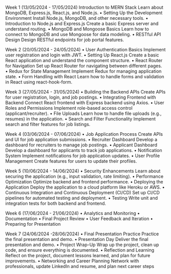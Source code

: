 
Week 1 (13/05/2024 - 17/05/2024)
 Introduction to MERN Stack
Learn about MongoDB, Express.js, React.js, and Node.js.
• Setting Up the Development Environment
Install Node.js, MongoDB, and other necessary tools.
• Introduction to Node.js and Express.js
Create a basic Express server and understand routing.
• MongoDB and Mongoose Basics
Learn how to connect to MongoDB and use Mongoose for data modeling.
• RESTful API Design
Design RESTful endpoints for job portal features.


Week 2 (20/05/2024 - 24/05/2024)
• User Authentication Basics
Implement user registration and login with JWT.
• Setting Up React.js
Create a basic React application and understand the component structure.
• React Router for Navigation
Set up React Router for navigating between different pages.
• Redux for State Management
Implement Redux for managing application state.
• Form Handling with React
Learn how to handle forms and validation in React using react-hook-form.

Week 3 (27/05/2024 - 31/05/2024)
• Building the Backend APIs
Create APIs for user registration, login, and job postings.
• Integrating Frontend with Backend
Connect React frontend with Express backend using Axios.
• User Roles and Permissions
Implement role-based access control (applicant/recruiter).
• File Uploads
Learn how to handle file uploads (e.g., resumes) in the application.
• Search and Filter Functionality
Implement search and filter features for job listings.

Week 4 (03/06/2024 - 07/06/2024)
• Job Application Process
Create APIs and UI for job application submissions.
• Recruiter Dashboard
Develop a dashboard for recruiters to manage job postings.
• Applicant Dashboard
Develop a dashboard for applicants to track job applications.
• Notification System
Implement notifications for job application updates.
• User Profile Management
Create features for users to update their profiles.

Week 5 (10/06/2024 - 14/06/2024)
• Security Enhancements
Learn about securing the application (e.g., input validation, rate limiting).
• Performance Optimization
Optimize backend and frontend performance.
• Deploying the Application
Deploy the application to a cloud platform like Heroku or AWS.
• Continuous Integration and Continuous Deployment (CI/CD) Set up CI/CD pipelines for automated testing and deployment.
• Testing
Write unit and integration tests for both backend and frontend.

Week 6 (17/06/2024 - 21/06/2024)
• Analytics and Monitoring
• Documentation
• Final Project Review
• User Feedback and Iteration
• Preparing for Presentation

Week 7 (24/06/2024 -28/06/2024)
• Final Presentation Practice
Practice the final presentation and demo.
• Presentation Day
Deliver the final presentation and demo.
• Project Wrap-Up
Wrap up the project, clean up code, and ensure everything is documented.
• Reflection and Learning
Reflect on the project, document lessons learned, and plan for future improvements.
• Networking and Career Planning
Network with professionals, update LinkedIn and resume, and plan next career steps

